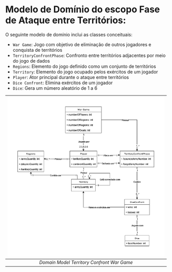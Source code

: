 # Modelo de Domínio do escopo Fase de Ataque entre Territórios:
O seguinte modelo de domínio inclui as classes conceituais:
- `War Game`: Jogo com objetivo de eliminação de outros jogadores e conquista de territórios
- `TerritoryConfrontPhase`: Confronto entre territórios adjacentes por meio do jogo de dados 
- `Regions`: Elemento do jogo definido como um conjunto de territórios 
- `Territory`: Elemento do jogo ocupado pelos exércitos de um jogador
- `Player`: Ator principal durante o ataque entre territórios
- `Dice Confront`: Elimina exércitos de um jogador  
- `Dice`: Gera um número aleatório de 1 a 6 

| ![Domain Model Territory Confront War Game](DomainModelTerritoryAttack.png) | 
|:--:| 
| *Domain Model Territory Confront War Game* |